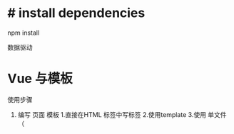 
# # install dependencies
npm install 


数据驱动

# Vue 与模板
使用步骤
1. 编写 页面 模板
    1.直接在HTML 标签中写标签
    2.使用template
    3.使用 单文件（<template/>）
2. 创建 Vue 的实例
    1.在vue的构造函数中提供：data，methods，computed，watcher，props，...
3. 将vue挂载到 页面中（mount）

# 数据驱动模型
Vue 的执行流程
1. 获得模板：模板中有“要渲染的位置”。
2. 利用 Vue 构造函数中所提供的数据来“渲染”，得到可以在页面中显示的“标签了”。
3. 将标签替换页面中原来有坑的标签。

Vue 利用我们提供的数据和页面中模板生成了一个新的 HTML 标签（node元素），替换到了页面中放置模板的位置。



# 简单的模板渲染

# 虚拟 DOM 